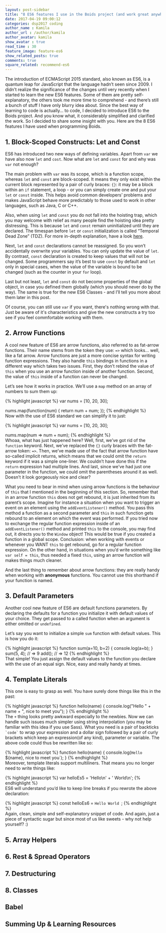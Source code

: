 ```yaml
---
layout: post-sidebar
title: "8 ES6 features I use in the Boids project (and work great anywhere!)"
date: 2017-04-19 09:00:12
categories: dsp2017 coding
author_name : Kamila
author_url : /author/kamila
author_avatar: kamila
show_avatar : true
read_time : 30
feature_image: feature-es6
show_related_posts: true
comments: true
square_related: recommend-es6
---
```

The introduction of ECMAScript 2015 standard, also known as ES6, is a quantum leap for JavaScript that the language hadn’t seen since 2009. I didn’t realize the significance of the changes until very recently when I started to learn the new ES6 features. Some of them are pretty self-explanatory, the others took me more time to comprehend - and there’s still a bunch of stuff I have only blurry idea about. Since the best way of learning to code is actually… to code, I decided to introduce ES6 to the Boids project. And you know what, it considerably simplified and clarified the work. So I decided to share some insight with you. Here are the 8 ES6 features I have used when programming Boids.

## 1. Block-Scoped Constructs: Let and Const

ES6 has introduced two new ways of defining variables. Apart from `var` we have also now `let` and `cost`. Now what are `let` and `const` for and why was `var` not enough? 

The main problem with `var` was its scope, which is a function scope, whereas `let` and `const` are block-scoped. It means they only exist within the current block represented by a pair of curly braces: `{}`: it may be a block within an `if` statement, a loop - or you can simply create one and put your `let` or `const` inside. This helps avoid common developers’ problems and makes JavaScript behave more predictably to those used to work in other languages, such as Java, C or C++.

Also, when using `let` and `const` you do not fall into the hoisting trap, which you may welcome with relief as many people find the hoisting idea pretty distressing. This is because `let` and `const` remain uninitialized until they are declared. The timespan before `let` or `const` initialization is called “Temporal Dead Zone” (TDZ). For more in-depth explanation, have a look [here](https://ponyfoo.com/articles/es6-let-const-and-temporal-dead-zone-in-depth).

Next, `let` and `const` declarations cannot be reassigned. So you won’t accidentally overwrite your variables. You can only update the value of `let`. By contrast, `const` declaration is created to keep values that will not be changed. Some programmers say it’s best to use `const` by default and `let` only in special cases, when the value of the variable is bound to be changed (such as the counter in your `for` loop).

Last but not least, `let` and `const` do not become properties of the global object, in case you defined them globally (which you should never do by the way). The same is true for the new ES6 Classes - and I’ll tell you more about them later in this post.

Of course, you can still use `var` if you want, there's nothing wrong with that. Just be aware of it's characteristics and give the new constructs a try too see if you feel commfortable working with them.

## 2. Arrow Functions

A cool new feature of ES6 are arrow functions, also referred to as fat-arrow functions. Their name stems from the token they use: `=>` which looks… well, like a fat arrow. Arrow functions are just a more concise syntax for writing function expressions. They also handle `this` bindings in functions in a different way which takes two issues. First, they
don’t rebind the value of `this` when you use an arrow function inside of another function. Second, the value of `this` inside of a function can never be changed. 

Let’s see how it works in practice. We’ll use a `map` method on an array of numbers to sum them up:

{% highlight javascript %}
var nums = [10, 20, 30];

nums.map(function(num) {
return num + num;
});
{% endhighlight %}<br>
Now with the use of ES6 standard we can simplify it to just:

{% highlight javascript %}
var nums = [10, 20, 30];

nums.map(num => num + num);
{% endhighlight %}<br>
Whoaa, what has just happened here? Well, first, we’ve got rid of the `function` keyword. Next, we’ve replaced the `{}` curly braces with the fat-arrow token: `=>`. Then, we’ve made use of the fact that arrow function have so-called implicit returns, which means that we could omit the `return` keyword if it was a simple one-liner. We couldn’t have done this if the `return` expression had multiple lines. And last, since we’ve had just one parameter in the function, we could omit the parentheses around it as well. Doesn’t it look gorgeously nice and clear?

What you need to bear in mind when using arrow functions is the behaviour of `this` that I mentioned in the beginning of this section. So, remember that in an arrow function `this` does not get rebound, it is just inherited from its parent’s scope. Imagine for instance a situation when you want to trigger an event on an element using the `addEventListener()` method. You pass this method a function as a second parameter and `this` in such function gets rebound to an element on which the event was performed. If you tried now to exchange the regular function expression inside of an `addEventListener()` method and printed `this` to the console, you may find out, it directs you to the `Window` object! This would be true if you created a function in a global scope. Conclusion: when working with events or whenever you WANT `this` to get rebound, go for a regular function expression. 
On the other hand, in situations when you’d write something like `var self = this`, thus needed a fixed `this`, using an arrow function will makes things much cleaner.

And the last thing to remember about arrow functions: they are really handy when working with **anonymous** functions. You cannot use this shorthand if your function is named.

## 3. Default Parameters

Another cool new feature of ES6 are default functions parameters. By declaring the defaults for a function you initialize it with default values of your choice. They get passed to a called function when an argument is either omitted or `undefined`. 

Let’s say you want to initialize a simple `sum` function with default values. This is how you do it:

{% highlight javascript %}
function sum(a=10, b=2) {
  console.log(a+b);
}
sum(5, 4); // => 9
add(); // => 12
{% endhighlight %}<br>
That simple! You just assign the default values to the function you declare with the use of an equal sign. Nice, easy and really handy at times.

## 4. Template Literals 

This one is easy to grasp as well. You have surely done things like this in the past:

{% highlight javascript %}
function hello(name) {
    console.log("Hello " + name + ", nice to meet you");
}
{% endhighlight %}<br>
The `+` thing looks pretty awkward especially to the newbies. Now we can handle such issues much simpler using string interpolation (you may be familiar with this idea if you use Sass). What you need is a pair of backticks `` `code` `` to wrap your expression and a dollar sign followed by a pair of curly brackets which keep an expression(of any kind), parameter or variable. The above code could thus be rewritten like so:

{% highlight javascript %}
function hello(name) {
    console.log(`Hello ` ${name}, nice to meet you`);
}
{% endhighlight %}<br>
Moreover, template literals support multiliners. That means you no longer need to write things like:

{% highlight javascript %}
var helloEs5 = 'Hello\n' +
'  World\n';
{% endhighlight %}<br>
ES6 will understand you’d like to keep line breaks if you rewrote the above declaration:

{% highlight javascript %}
const helloEs6 = `Hello
  World
`;
{% endhighlight %}<br>
Again, clean, simple and self-explanatory snippet of code. And again, just a piece of syntactic sugar but since most of us like sweets - why not help yourself? :)

## 5. Array Helpers


## 6. Rest & Spread Operators


## 7. Destructuring


## 8. Classes


## Babel


## Summing Up & Learning Resources


